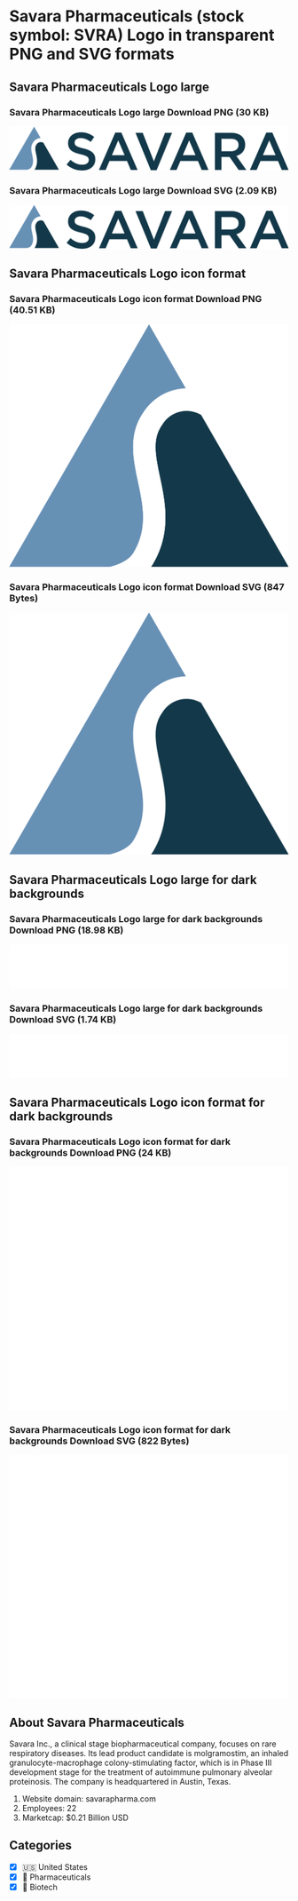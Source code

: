 # Savara Pharmaceuticals (stock symbol: SVRA) Logo in transparent PNG and SVG formats

## Savara Pharmaceuticals Logo large

### Savara Pharmaceuticals Logo large Download PNG (30 KB)

![Savara Pharmaceuticals Logo large Download PNG (30 KB)](/img/orig/SVRA_BIG-8ddbd01a.png)

### Savara Pharmaceuticals Logo large Download SVG (2.09 KB)

![Savara Pharmaceuticals Logo large Download SVG (2.09 KB)](/img/orig/SVRA_BIG-1d0455bb.svg)

## Savara Pharmaceuticals Logo icon format

### Savara Pharmaceuticals Logo icon format Download PNG (40.51 KB)

![Savara Pharmaceuticals Logo icon format Download PNG (40.51 KB)](/img/orig/SVRA-fce79244.png)

### Savara Pharmaceuticals Logo icon format Download SVG (847 Bytes)

![Savara Pharmaceuticals Logo icon format Download SVG (847 Bytes)](/img/orig/SVRA-ebe8177d.svg)

## Savara Pharmaceuticals Logo large for dark backgrounds

### Savara Pharmaceuticals Logo large for dark backgrounds Download PNG (18.98 KB)

![Savara Pharmaceuticals Logo large for dark backgrounds Download PNG (18.98 KB)](/img/orig/SVRA_BIG.D-a04fd5f2.png)

### Savara Pharmaceuticals Logo large for dark backgrounds Download SVG (1.74 KB)

![Savara Pharmaceuticals Logo large for dark backgrounds Download SVG (1.74 KB)](/img/orig/SVRA_BIG.D-3200ea16.svg)

## Savara Pharmaceuticals Logo icon format for dark backgrounds

### Savara Pharmaceuticals Logo icon format for dark backgrounds Download PNG (24 KB)

![Savara Pharmaceuticals Logo icon format for dark backgrounds Download PNG (24 KB)](/img/orig/SVRA.D-054f729c.png)

### Savara Pharmaceuticals Logo icon format for dark backgrounds Download SVG (822 Bytes)

![Savara Pharmaceuticals Logo icon format for dark backgrounds Download SVG (822 Bytes)](/img/orig/SVRA.D-c7f2a831.svg)

## About Savara Pharmaceuticals

Savara Inc., a clinical stage biopharmaceutical company, focuses on rare respiratory diseases. Its lead product candidate is molgramostim, an inhaled granulocyte-macrophage colony-stimulating factor, which is in Phase III development stage for the treatment of autoimmune pulmonary alveolar proteinosis. The company is headquartered in Austin, Texas.

1. Website domain: savarapharma.com
2. Employees: 22
3. Marketcap: $0.21 Billion USD


## Categories
- [x] 🇺🇸 United States
- [x] 💊 Pharmaceuticals
- [x] 🧬 Biotech
